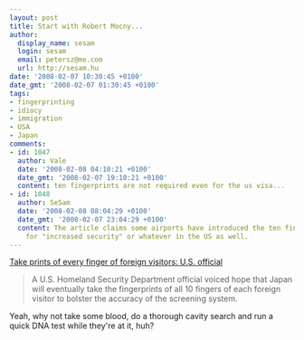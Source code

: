 ```yaml
---
layout: post
title: Start with Robert Mocny...
author:
  display_name: sesam
  login: sesam
  email: petersz@me.com
  url: http://sesam.hu
date: '2008-02-07 10:30:45 +0100'
date_gmt: '2008-02-07 01:30:45 +0100'
tags:
- fingerprinting
- idiocy
- immigration
- USA
- Japan
comments:
- id: 1047
  author: Vale
  date: '2008-02-08 04:10:21 +0100'
  date_gmt: '2008-02-07 19:10:21 +0100'
  content: ten fingerprints are not required even for the us visa...
- id: 1048
  author: SeSam
  date: '2008-02-08 08:04:29 +0100'
  date_gmt: '2008-02-07 23:04:29 +0100'
  content: The article claims some airports have introduced the ten fingers method
    for "increased security" or whatever in the US as well.
---
```


[Take prints of every finger of foreign visitors: U.S. official](http://search.japantimes.co.jp/rss/nn20080207a7.html)

> A U.S. Homeland Security Department official voiced hope that Japan will eventually take the fingerprints of all 10 fingers of each foreign visitor to bolster the accuracy of the screening system.

Yeah, why not take some blood, do a thorough cavity search and run a quick DNA test while they're at it, huh?
